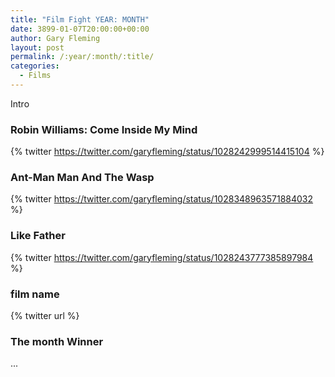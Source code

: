 ```yaml
---
title: "Film Fight YEAR: MONTH"
date: 3899-01-07T20:00:00+00:00
author: Gary Fleming
layout: post
permalink: /:year/:month/:title/
categories:
  - Films
---
```


Intro

### Robin Williams: Come Inside My Mind

{% twitter https://twitter.com/garyfleming/status/1028242999514415104 %}

### Ant-Man Man And The Wasp

{% twitter https://twitter.com/garyfleming/status/1028348963571884032 %}

### Like Father

{% twitter https://twitter.com/garyfleming/status/1028243777385897984 %}

### film name

{% twitter url %}


### The month Winner

...
